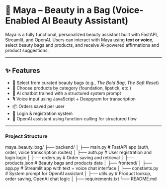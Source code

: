 # 🌸 Maya – Beauty in a Bag (Voice-Enabled AI Beauty Assistant)

Maya is a fully functional, personalized beauty assistant built with FastAPI, Streamlit, and OpenAI. Users can interact with Maya using **text or voice**, select beauty bags and products, and receive AI-powered affirmations and product suggestions.

---

## ✨ Features

- 👜 Select from curated beauty bags (e.g., *The Bold Bag*, *The Soft Reset*)
- 💄 Choose products by category (foundation, lipstick, etc.)
- 💬 AI chatbot trained with a structured system prompt
- 🎙️ Voice input using JavaScript + Deepgram for transcription
- 📦 Orders saved per user
- 🔐 Login & registration system
- 🧠 OpenAI assistant using function-calling for structured flow

---

### Project Structure

maya_beauty_bag/
├── backend/
│ ├── main.py # FastAPI app (auth, order, voice transcription routes)
│ ├── auth.py # User registration and login logic
│ ├── orders.py # Order saving and retrieval
│ ├── products.json # Beauty bags and products data
│
├── frontend/
│ ├── app.py # Streamlit app with text + voice chat interface
│ ├── constants.py # System prompt for OpenAI assistant
│ ├── utils.py # Product lookup, order saving, OpenAI chat logic
│
├── requirements.txt 
└── README.md